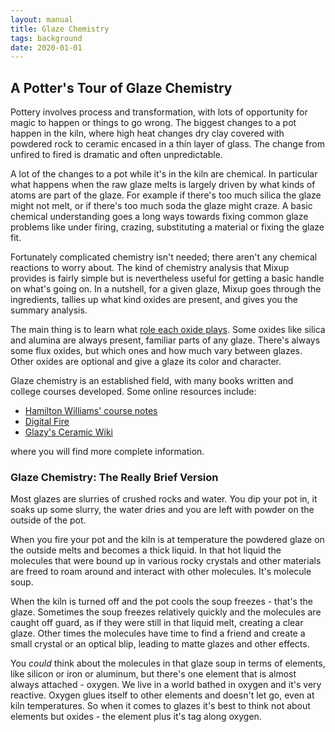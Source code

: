 ```yaml
---
layout: manual
title: Glaze Chemistry
tags: background
date: 2020-01-01
---
```

## A Potter's Tour of Glaze Chemistry

Pottery involves process and transformation, 
with lots of opportunity for magic to happen or things to go wrong.
The biggest changes to a pot happen in the kiln, where high heat changes
dry clay covered with powdered rock to ceramic encased in a thin layer of glass. 
The change from unfired to fired is dramatic and often unpredictable.

A lot of the changes to a pot while it's in the kiln are chemical.
In particular what happens when the raw glaze melts is largely driven by 
what kinds of atoms are part of the glaze. 
For example if there's too much silica the glaze might not melt, or
if there's too much soda the glaze might craze.
A basic chemical understanding goes
a long ways towards fixing common glaze problems like under firing, crazing, 
substituting a material or fixing the glaze fit. 

Fortunately complicated chemistry isn't needed; there aren't any chemical reactions to worry about.
The kind of chemistry analysis that Mixup provides is fairly simple but is 
nevertheless useful for getting a basic handle on what's going on. 
In a nutshell, for a given glaze, Mixup goes through the ingredients, tallies up 
what kind oxides are present, and gives you the summary analysis.

The main thing is to learn what [role each oxide plays](/manual/background/oxides). 
Some oxides like silica and alumina are always present, familiar parts of any glaze.
There's always some flux oxides, but which ones and how much vary between glazes.
Other oxides are optional and give a glaze its color and character.

Glaze chemistry is an established field, 
with many books written and college courses developed.
Some online resources include:

- [Hamilton Williams' course notes](https://www.hamiltonwilliams.com/glaze-chemistry)
- [Digital Fire](https://digitalfire.com/glossary/glaze+chemistry)
- [Glazy's Ceramic Wiki](https://wiki.glazy.org/t/introduction-to-glaze-calculation/233)

where you will find more complete information. 

### Glaze Chemistry: The Really Brief Version 

Most glazes are slurries of crushed rocks and water. You dip your pot in, 
it soaks up some slurry, the water dries and 
you are left with powder on the outside of the pot.

When you fire your pot and the kiln is at temperature the powdered glaze 
on the outside melts and becomes a thick liquid. 
In that hot liquid the molecules that were bound up in various rocky crystals 
and other materials are 
freed to roam around and interact with other molecules. It's molecule soup. 

When the kiln is turned off and the pot cools the soup freezes - that's the glaze. 
Sometimes the soup freezes relatively quickly and the molecules are caught off guard, 
as if they were still in that liquid melt, creating a clear glaze. 
Other times the molecules have time to 
find a friend and create a small crystal or an optical blip, leading to matte glazes
and other effects.

You *could* think about the molecules in that glaze soup in terms of elements, 
like silicon or iron or aluminum, but there's one element
that is almost always attached - oxygen. 
We live in a world bathed in oxygen and it's very reactive.
Oxygen glues itself to other elements and doesn't let go, even at kiln temperatures.
So when it comes to glazes it's best to think not about elements but oxides - 
the element plus it's tag along oxygen. 

